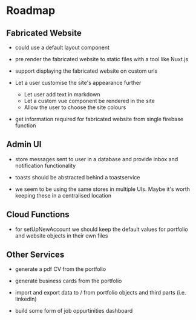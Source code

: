 # Roadmap

## Fabricated Website

- could use a default layout component

- pre render the fabricated website to static files with a tool like Nuxt.js

- support displaying the fabricated website on custom urls

- Let a user customise the site's appearance further
	- Let user add text in markdown
	- Let a custom vue component be rendered in the site
	- Allow the user to choose the site colours

- get information required for fabricated website from single firebase function

## Admin UI

- store messages sent to user in a database and provide inbox and notification functionality

- toasts should be abstracted behind a toastservice

- we seem to be using the same stores in multiple UIs. Maybe it's worth keeping these in a centralised location

## Cloud Functions
- for setUpNewAccount we should keep the default values for portfolio and website objects in their own files

## Other Services

- generate a pdf CV from the portfolio

- generate business cards from the portfolio

- import and export data to / from portfolio objects and third parts (i.e. linkedIn)

- build some form of job oppurtinities dashboard

